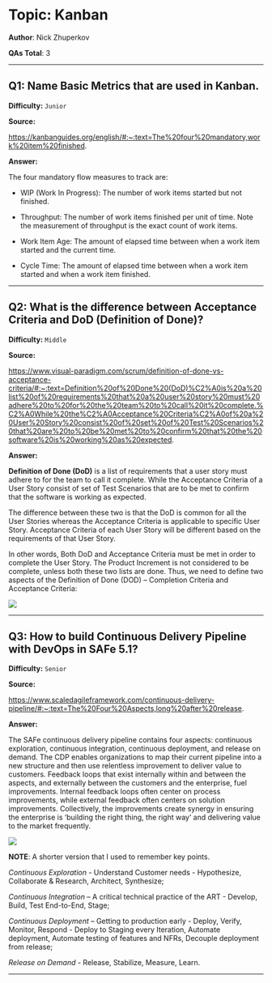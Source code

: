# Topic: Kanban

**Author**: Nick Zhuperkov

**QAs Total**: 3

---

## Q1: Name Basic Metrics that are used in Kanban.

**Difficulty:** `Junior`

**Source:**

https://kanbanguides.org/english/#:~:text=The%20four%20mandatory,work%20item%20finished.

**Answer:**

The four mandatory flow measures to track are:

* WIP (Work In Progress): The number of work items started but not finished.

* Throughput: The number of work items finished per unit of time. Note the measurement of throughput is the exact count of work items.

* Work Item Age: The amount of elapsed time between when a work item started and the current time.

* Cycle Time: The amount of elapsed time between when a work item started and when a work item finished.

---

## Q2: What is the difference between Acceptance Criteria and DoD (Definition of Done)?

**Difficulty:** `Middle`

**Source:**

https://www.visual-paradigm.com/scrum/definition-of-done-vs-acceptance-criteria/#:~:text=Definition%20of%20Done%20(DoD)%C2%A0is%20a%20list%20of%20requirements%20that%20a%20user%20story%20must%20adhere%20to%20for%20the%20team%20to%20call%20it%20complete.%C2%A0While%20the%C2%A0Acceptance%20Criteria%C2%A0of%20a%20User%20Story%20consist%20of%20set%20of%20Test%20Scenarios%20that%20are%20to%20be%20met%20to%20confirm%20that%20the%20software%20is%20working%20as%20expected.

**Answer:**

**Definition of Done (DoD)** is a list of requirements that a user story must adhere to for the team to call it complete. While the Acceptance Criteria of a User Story consist of set of Test Scenarios that are to be met to confirm that the software is working as expected.

The difference between these two is that the DoD is common for all the User Stories whereas the Acceptance Criteria is applicable to specific User Story. Acceptance Criteria of each User Story will be different based on the requirements of that User Story.

In other words, Both DoD and Acceptance Criteria must be met in order to complete the User Story.  The Product Increment is not considered to be complete, unless both these two lists are done. Thus, we need to define two aspects of the Definition of Done (DOD) – Completion Criteria and Acceptance Criteria:

![](https://www.visual-paradigm.com/servlet/editor-content/scrum/definition-of-done-vs-acceptance-criteria/sites/7/2018/11/definition-of-done-vs-acceptance-criteria.png)

---


## Q3: How to build Continuous Delivery Pipeline with DevOps in SAFe 5.1?

**Difficulty:** `Senior`

**Source:**

https://www.scaledagileframework.com/continuous-delivery-pipeline/#:~:text=The%20Four%20Aspects,long%20after%20release.

**Answer:**

The SAFe continuous delivery pipeline contains four aspects: continuous exploration, continuous integration, continuous deployment, and release on demand. The CDP enables organizations to map their current pipeline into a new structure and then use relentless improvement to deliver value to customers. Feedback loops that exist internally within and between the aspects, and externally between the customers and the enterprise, fuel improvements. Internal feedback loops often center on process improvements, while external feedback often centers on solution improvements. Collectively, the improvements create synergy in ensuring the enterprise is ‘building the right thing, the right way’ and delivering value to the market frequently.

![](https://stagingv5.wpenginepowered.com/wp-content/uploads/2021/02/CDP_F01_WEB-3.png)

**NOTE**: A shorter version that I used to remember key points.

*Continuous Exploration* - Understand Customer needs - Hypothesize, Collaborate & Research, Architect, Synthesize;

*Continuous Integration* – A critical technical practice of the ART - Develop, Build, Test End-to-End, Stage;

*Continuous Deployment* – Getting to production early - Deploy, Verify, Monitor, Respond - Deploy to Staging every Iteration, Automate deployment, Automate testing of features and NFRs, Decouple deployment from release;

*Release on Demand* - Release, Stabilize, Measure, Learn.

---
